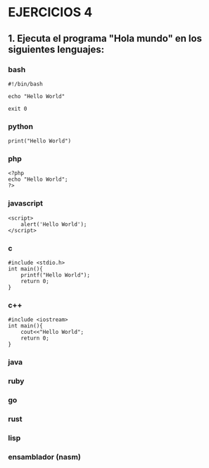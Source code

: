 # EJERCICIOS 4

## 1. Ejecuta el programa "Hola mundo" en los siguientes lenguajes:
### bash
    #!/bin/bash

    echo "Hello World"

    exit 0


### python

    print("Hello World")

### php

    <?php
    echo "Hello World";
    ?>

### javascript

    <script>
        alert('Hello World');
    </script>

### c

    #include <stdio.h>
    int main(){
        printf("Hello World");
        return 0;
    }

### c++

    #include <iostream>
    int main(){
        cout<<"Hello World";
        return 0;
    }

### java
### ruby
### go
### rust
### lisp
### ensamblador (nasm)